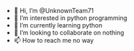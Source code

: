 - 👋 Hi, I’m @UnknownTeam71
- 👀 I’m interested in python programming 
- 🌱 I’m currently learning python
- 💞️ I’m looking to collaborate on nothing 
- 📫 How to reach me no way

<!---
UnknownTeam71/UnknownTeam71 is a ✨ special ✨ repository because its `README.md` (this file) appears on your GitHub profile.
You can click the Preview link to take a look at your changes.
--->
